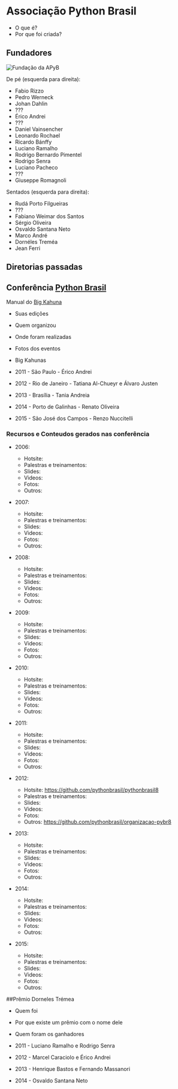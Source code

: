 # Associação Python Brasil

- O que é?
- Por que foi criada?


## Fundadores

![Fundação da APyB](http://i.imgur.com/gdHbEsg.jpg)

De pé (esquerda para direita):

- Fabio Rizzo
- Pedro Werneck
- Johan Dahlin
- ???
- Érico Andrei
- ???
- Daniel Vainsencher
- Leonardo Rochael
- Ricardo Bánffy
- Luciano Ramalho
- Rodrigo Bernardo Pimentel
- Rodrigo Senra
- Luciano Pacheco
- ???
- Giuseppe Romagnoli

Sentados (esquerda para direita):
- Rudá Porto Filgueiras
- ???
- Fabiano Weimar dos Santos
- Sérgio Oliveira
- Osvaldo Santana Neto
- Marco André
- Dornéles Treméa
- Jean Ferri


## Diretorias passadas

## Conferência [Python Brasil](https://github.com/pythonbrasil/pythonbrasil_documentacao)

Manual do [Big Kahuna](https://manual-do-big-kahuna.readthedocs.org/en/latest/index.html)

- Suas edições
- Quem organizou
- Onde foram realizadas
- Fotos dos eventos
- Big Kahunas

- 2011 - São Paulo - Érico Andrei
- 2012 - Rio de Janeiro - Tatiana Al-Chueyr e Álvaro Justen
- 2013 - Brasília - Tania Andreia
- 2014 - Porto de Galinhas - Renato Oliveira
- 2015 - São José dos Campos - Renzo Nuccitelli

### Recursos e Conteudos gerados nas conferência

- 2006:
    - Hotsite:
    - Palestras e treinamentos:
     - Slides:
     - Videos:
    - Fotos:
    - Outros:

- 2007:
    - Hotsite:
    - Palestras e treinamentos:
     - Slides:
     - Videos:
    - Fotos:
    - Outros:

- 2008:
    - Hotsite:
    - Palestras e treinamentos:
     - Slides:
     - Videos:
    - Fotos:
    - Outros:

- 2009:
    - Hotsite:
    - Palestras e treinamentos:
     - Slides:
     - Videos:
    - Fotos:
    - Outros:

- 2010:
    - Hotsite:
    - Palestras e treinamentos:
     - Slides:
     - Videos:
    - Fotos:
    - Outros:

- 2011:
    - Hotsite:
    - Palestras e treinamentos:
     - Slides:
     - Videos:
    - Fotos:
    - Outros:

- 2012:
    - Hotsite: https://github.com/pythonbrasil/pythonbrasil8
    - Palestras e treinamentos:
     - Slides:
     - Videos:
    - Fotos:
    - Outros: https://github.com/pythonbrasil/organizacao-pybr8

- 2013:
    - Hotsite:
    - Palestras e treinamentos:
     - Slides:
     - Videos:
    - Fotos:
    - Outros:

- 2014:
    - Hotsite:
    - Palestras e treinamentos:
     - Slides:
     - Videos:
    - Fotos:
    - Outros:

- 2015:
    - Hotsite:
    - Palestras e treinamentos:
     - Slides:
     - Videos:
    - Fotos:
    - Outros:

##Prêmio Dorneles Trémea
- Quem foi
- Por que existe um prêmio com o nome dele
- Quem foram os ganhadores

- 2011 - Luciano Ramalho e Rodrigo Senra
- 2012 - Marcel Caraciolo e Érico Andrei
- 2013 - Henrique Bastos e Fernando Massanori
- 2014 - Osvaldo Santana Neto



